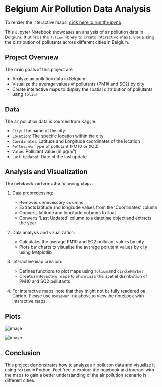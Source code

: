 # Belgium Air Pollution Data Analysis

To render the interactive maps, [click here to run the ipynb](https://nbviewer.org/github/aadishj19/Belgium-Pollutants-Data/blob/main/Belgium_Air_Pollutants.ipynb#).

This Jupyter Notebook showcases an analysis of air pollution data in Belgium. It utilizes the `folium` library to create interactive maps, visualizing the distribution of pollutants across different cities in Belgium.

## Project Overview

The main goals of this project are:
- Analyze air pollution data in Belgium
- Visualize the average values of pollutants (PM10 and SO2) by city
- Create interactive maps to display the spatial distribution of pollutants using `folium` 

## Data

The air pollution data is sourced from Kaggle.

- `City`: The name of the city
- `Location`: The specific location within the city
- `Coordinates`: Latitude and Longitude coordinates of the location
- `Pollutant`: Type of pollutant (PM10 or SO2)
- `Value`: Pollutant value (in μg/m³)
- `Last Updated`: Date of the last update

## Analysis and Visualization

The notebook performs the following steps:

1. Data preprocessing:
   - Removes unnecessary columns
   - Extracts latitude and longitude values from the 'Coordinates' column
   - Converts latitude and longitude columns to float
   - Converts 'Last Updated' column to a datetime object and extracts the year
   
2. Data analysis and visualization:
   - Calculates the average PM10 and SO2 pollutant values by city
   - Plots bar charts to visualize the average pollutant values by city using Matplotlib
   
3. Interactive map creation:
   - Defines functions to plot maps using `folium` and `CircleMarker`
   - Creates interactive maps to showcase the spatial distribution of PM10 and SO2 pollutants

4. For interactive maps, note that they might not be fully rendered on GitHub. Please use `nbviewer` link above to view the notebook with interactive maps.

## Plots
![image](https://github.com/aadishj19/Belgium-Pollutants-Data/assets/84670503/92d2c086-a1b1-49d3-a214-f41ea4bd2334)

![image](https://github.com/aadishj19/Belgium-Pollutants-Data/assets/84670503/3f2b2bda-3a38-42f7-8aab-814394b1032d)


## Conclusion

This project demonstrates how to analyze air pollution data and visualize it using `folium` in Python. Feel free to explore the notebook and interact with the maps to gain a better understanding of the air pollution scenario in different cities.
